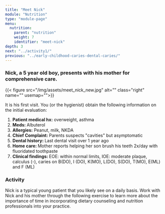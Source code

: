 ```yaml
---
title: "Meet Nick"
module: "Nutrition"
type: "module-page"
menu:
  nutrition:
    parent: "nutrition"
    weight: 7
    identifier: "meet-nick"
depth: 3
next: "../activity1/"
previous: "../early-childhood-caries-dental-caries/"
---
```

<div class="pageblock"><h3>Nick, a 5 year old boy, presents with his mother for comprehensive care.</h3><p>{{< figure src="/img/assets/meet_nick_new.jpg" alt="" class="right" name="" usemap="">}}</p>
<p>It is his first visit. You (or the hygienist) obtain the following information on the initial evaluation:</p>
<ol>
<li><strong>Patient medical hx:</strong> overweight, asthma</li>
<li><strong>Meds: </strong>Albuterol</li>
<li><strong>Allergies:</strong> Peanut, milk, NKDA</li>
<li><strong>Chief Complaint: </strong>Parents suspects "cavities" but asymptomatic</li>
<li><strong>Dental history: </strong>Last dental visit over 1 year ago</li>
<li><strong>Home care: </strong>Mother reports helping her son brush his teeth 2x/day with fluoridated toothpaste</li>
<li><strong>Clinical findings: </strong>EOE: within normal limits, IOE: moderate plaque, calculus (-), caries on B(DO), I (DO), K(MO), L(DO), S(DO), T(MO), E(ML) and F (ML)</li>
</ol>
</div><div class="pageblock"><h3>Activity</h3><p>Nick is a typical young patient that you likely see on a daily basis. Work with Nick and his mother through the following exercise to learn more about the importance of time in incorporating dietary counseling and nutrition professionals into your practice.</p>
</div>